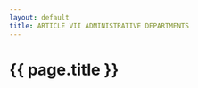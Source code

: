 ```yaml
---
layout: default 
title: ARTICLE VII ADMINISTRATIVE DEPARTMENTS
---
```


{{ page.title }}
================
